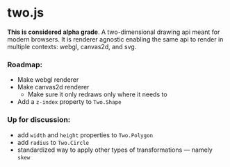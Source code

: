 two.js
======

__This is considered alpha grade__. A two-dimensional drawing api meant for modern browsers. It is renderer agnostic enabling the same api to render in multiple contexts: webgl, canvas2d, and svg.

### Roadmap:
+ Make webgl renderer
+ Make canvas2d renderer
  + Make sure it only redraws only where it needs to
+ Add a `z-index` property to `Two.Shape`

### Up for discussion:
+ add `width` and `height` properties to `Two.Polygon`
+ add `radius` to `Two.Circle`
+ standardized way to apply other types of transformations — namely `skew`
